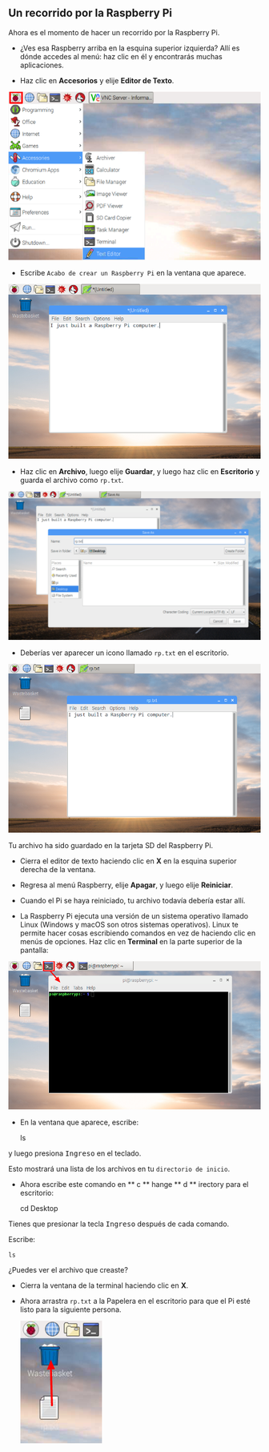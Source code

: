 ## Un recorrido por la Raspberry Pi

Ahora es el momento de hacer un recorrido por la Raspberry Pi.

+ ¿Ves esa Raspberry arriba en la esquina superior izquierda? Allí es dónde accedes al menú: haz clic en él y encontrarás muchas aplicaciones.

+ Haz clic en **Accesorios** y elije **Editor de Texto**.

![captura de pantalla](images/pi-accessories.png)

+ Escribe `Acabo de crear un Raspberry Pi` en la ventana que aparece.

![captura de pantalla](images/pi-text-editor.png)

+ Haz clic en **Archivo**, luego elije **Guardar**, y luego haz clic en **Escritorio** y guarda el archivo como `rp.txt`.

![captura de pantalla](images/pi-save.png)

+ Deberías ver aparecer un icono llamado `rp.txt` en el escritorio.

![captura de pantalla](images/pi-saved.png)

Tu archivo ha sido guardado en la tarjeta SD del Raspberry Pi.

+ Cierra el editor de texto haciendo clic en **X** en la esquina superior derecha de la ventana.

+ Regresa al menú Raspberry, elije **Apagar**, y luego elije **Reiniciar**.

+ Cuando el Pi se haya reiniciado, tu archivo todavía debería estar allí.

+ La Raspberry Pi ejecuta una versión de un sistema operativo llamado Linux (Windows y macOS son otros sistemas operativos). Linux te permite hacer cosas escribiendo comandos en vez de haciendo clic en menús de opciones. Haz clic en **Terminal** en la parte superior de la pantalla:

![captura de pantalla](images/pi-command-prompt.png)

+ En la ventana que aparece, escribe:

    ls
    

y luego presiona <kbd>Ingreso</kbd> en el teclado.

Esto mostrará una lista de los archivos en tu `directorio de inicio`.

+ Ahora escribe este comando en ** c ** hange ** d ** irectory para el escritorio:

    cd Desktop
    

Tienes que presionar la tecla <kbd>Ingreso</kbd> después de cada comando.

Escribe:

    ls
    

¿Puedes ver el archivo que creaste?

+ Cierra la ventana de la terminal haciendo clic en **X**.

+ Ahora arrastra `rp.txt` a la Papelera en el escritorio para que el Pi esté listo para la siguiente persona.
    
    ![captura de pantalla](images/pi-waste.png)